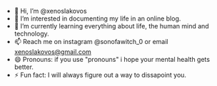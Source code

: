 - 👋 Hi, I’m @xenosIakovos
- 👀 I’m interested in documenting my life in an online blog.
- 🌱 I’m currently learning everything about life, the human mind and technology.
- 📫 Reach me on instagram @sonofawitch_0 or email xenosIakovos@gmail.com
- 😄 Pronouns: if you use "pronouns" i hope your mental health gets better.
- ⚡ Fun fact: I will always figure out a way to dissapoint you.

<!---
xenosIakovos/xenosIakovos is a ✨ special ✨ repository because its `README.md` (this file) appears on your GitHub profile.
You can click the Preview link to take a look at your changes.
--->
